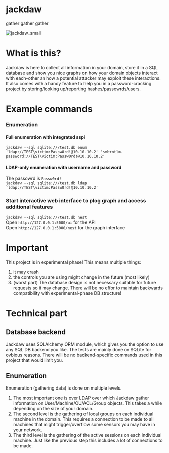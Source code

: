 # jackdaw
gather gather gather

![jackdaw_small](https://user-images.githubusercontent.com/19204702/57587578-6159b280-7507-11e9-8762-c5e9022e37bc.png)


# What is this?
Jackdaw is here to collect all information in your domain, store it in a SQL database and show you nice graphs on how your domain objects interact with each-other an how a potential attacker may exploit these interactions.
It also comes with a handy feature to help you in a password-cracking project by storing/looking up/reporting hashes/passowrds/users.

# Example commands
### Enumeration
#### Full enumeration with integrated sspi
`jackdaw --sql sqlite:///test.db enum 'ldap://TEST\victim:Passw0rd!@10.10.10.2' 'smb+ntlm-password://TEST\victim:Passw0rd!@10.10.10.2'`
#### LDAP-only enumeration with username and password
The passowrd is `Passw0rd!`  
`jackdaw --sql sqlite:///test.db ldap 'ldap://TEST\victim:Passw0rd!@10.10.10.2'`

### Start interactive web interface to plog graph and access additional features
`jackdaw --sql sqlite:///test.db nest`  
Open `http://127.0.0.1:5000/ui` for the API  
Open `http://127.0.0.1:5000/nest` for the graph interface 



# Important
This project is in experimental phase! This means multiple things:
1. it may crash
2. the controls you are using might change in the future (most likely)
3. (worst part) The database design is not necessary suitable for future requests so it may change. There will be no effor to maintain backwards compatibility with experimental-phase DB structure!


# Technical part
## Database backend
Jackdaw uses SQLAlchemy ORM module, which gives you the option to use any SQL DB backend you like. The tests are mainly done on SQLite for ovbious reasons. There will be no backend-specific commands used in this project that would limit you.

## Enumeration
Enumeration (gathering data) is done on multiple levels. 
1. The most important one is over LDAP over which Jackdaw gather information on User/Machine/OU/ACL/Group objects. This takes a while depending on the size of your domain. 
2. The second level is the gathering of local groups on each individual machine in the domain. This requires a connection to be made to all machines that might trigger/overflow some sensors you may have in your network.
3. The third level is the gathering of the active sessions on each individual machine. Just like the previous step this includes a lot of connections to be made.
